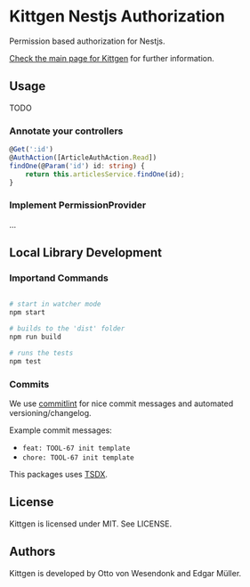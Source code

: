 # Kittgen Nestjs Authorization

Permission based authorization for Nestjs.

[Check the main page for Kittgen](../../README.md) for further information.

## Usage

TODO

### Annotate your controllers

```ts
@Get(':id')
@AuthAction([ArticleAuthAction.Read])
findOne(@Param('id') id: string) {
    return this.articlesService.findOne(id);
}
```

### Implement PermissionProvider

...

## Local Library Development

### Importand Commands
```bash

# start in watcher mode
npm start

# builds to the 'dist' folder
npm run build

# runs the tests
npm test

```

### Commits

We use [commitlint](https://commitlint.js.org/) for nice commit messages and automated versioning/changelog.

Example commit messages:
- `feat: TOOL-67 init template`
- `chore: TOOL-67 init template`


This packages uses [TSDX](https://github.com/jaredpalmer/tsdx).

## License

Kittgen is licensed under MIT. See LICENSE.

## Authors

Kittgen is developed by Otto von Wesendonk and Edgar Müller.